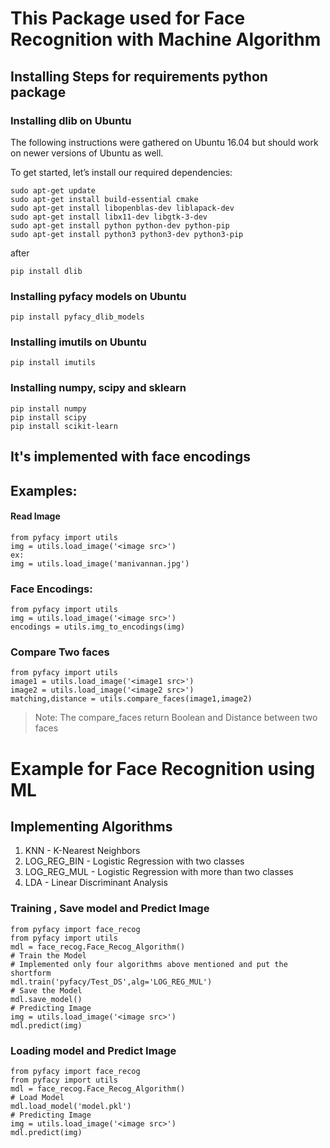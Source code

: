 # This Package used for Face Recognition with Machine Algorithm

## Installing Steps for requirements python package
### Installing dlib on Ubuntu
The following instructions were gathered on Ubuntu 16.04 but should work on newer versions of Ubuntu as well.

To get started, let’s install our required dependencies:

```
sudo apt-get update
sudo apt-get install build-essential cmake
sudo apt-get install libopenblas-dev liblapack-dev 
sudo apt-get install libx11-dev libgtk-3-dev
sudo apt-get install python python-dev python-pip
sudo apt-get install python3 python3-dev python3-pip
```
after
```
pip install dlib
```
### Installing pyfacy models on Ubuntu

```
pip install pyfacy_dlib_models
```
### Installing imutils on Ubuntu
```
pip install imutils
```
### Installing numpy, scipy and sklearn
```
pip install numpy
pip install scipy
pip install scikit-learn
```

## It's implemented with face encodings

## Examples:

#### Read Image
```
from pyfacy import utils
img = utils.load_image('<image src>')
ex:
img = utils.load_image('manivannan.jpg')
```

### Face Encodings:
```
from pyfacy import utils
img = utils.load_image('<image src>')
encodings = utils.img_to_encodings(img)
```

### Compare Two faces
```
from pyfacy import utils
image1 = utils.load_image('<image1 src>')
image2 = utils.load_image('<image2 src>')
matching,distance = utils.compare_faces(image1,image2)
```
> Note: The compare_faces return Boolean and Distance between two faces

# Example for Face Recognition using ML

## Implementing Algorithms

1. KNN - K-Nearest Neighbors
2. LOG_REG_BIN - Logistic Regression with two classes
3. LOG_REG_MUL - Logistic Regression with more than two classes
4. LDA - Linear Discriminant Analysis

### Training , Save model and Predict Image
```
from pyfacy import face_recog
from pyfacy import utils
mdl = face_recog.Face_Recog_Algorithm()
# Train the Model
# Implemented only four algorithms above mentioned and put the shortform
mdl.train('pyfacy/Test_DS',alg='LOG_REG_MUL')
# Save the Model
mdl.save_model()
# Predicting Image
img = utils.load_image('<image src>')
mdl.predict(img)
```

### Loading model and Predict Image
```
from pyfacy import face_recog
from pyfacy import utils
mdl = face_recog.Face_Recog_Algorithm()
# Load Model
mdl.load_model('model.pkl')
# Predicting Image
img = utils.load_image('<image src>')
mdl.predict(img)
```